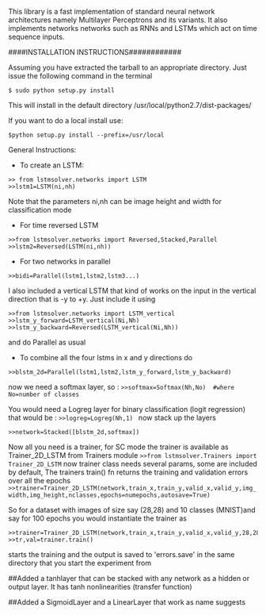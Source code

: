 This library is a fast implementation of standard neural network architectures namely Multilayer Perceptrons and its variants. It also implements networks networks such as RNNs and LSTMs which act on time sequence inputs. 

####INSTALLATION INSTRUCTIONS############

Assuming you have extracted the tarball to an appropriate directory. Just issue the following command in the terminal 

```$ sudo python setup.py install ```

This will install in the default directory /usr/local/python2.7/dist-packages/


If you want to do a local install use:

```$python setup.py install --prefix=/usr/local```



General Instructions:

* To create an LSTM:
```
>> from lstmsolver.networks import LSTM
>>lstm1=LSTM(ni,nh)
```
Note that the parameters ni,nh can be image height and width for classification mode

* For time reversed LSTM
```
>>from lstmsolver.networks import Reversed,Stacked,Parallel
>>lstm2=Reversed(LSTM(ni,nh))
```
 
* For two networks in parallel
```
>>bidi=Parallel(lstm1,lstm2,lstm3...)  
```

I also included a vertical LSTM that kind of works on the input in the vertical direction that is -y to +y. Just include it using

```
>>from lstmsolver.networks import LSTM_vertical
>>lstm_y_forward=LSTM_vertical(Ni,Nh) 
>>lstm_y_backward=Reversed(LSTM_vertical(Ni,Nh))
```
and do Parallel as usual 


* To combine all the four lstms in x and y directions do 
```
>>blstm_2d=Parallel(lstm1,lstm2,lstm_y_forward,lstm_y_backward) 
```

now we need a softmax layer, so :
`>>softmax=Softmax(Nh,No)  #where No=number of classes`

You would need a Logreg layer for binary classification (logit regression) 
that would be :
`>>logreg=Logreg(Nh,1) `
now stack up the layers 

`>>network=Stacked([blstm_2d,softmax]) `


Now all you need is a trainer, for SC mode the trainer is available as Trainer_2D_LSTM from Trainers module 
`>>from lstmsolver.Trainers import Trainer_2D_LSTM`
now trainer class needs several params, some are included by default,
The trainers train() fn returns the training and validation errors over all the epochs 
`>>trainer=Trainer_2D_LSTM(network,train_x,train_y,valid_x,valid_y,img_width,img_height,nclasses,epochs=numepochs,autosave=True) `
  
So for a dataset with images of size say (28,28) and 10 classes (MNIST)and say for 100 epochs you would instantiate the trainer as 
```
>>trainer=Trainer_2D_LSTM(network,train_x,train_y,valid_x,valid_y,28,28,10,epochs=100,autosave=True) 
>>tr,val=trainer.train() 
```
starts the training and the output is saved to 'errors.save' in the same directory that you start the experiment from 

##Added a tanhlayer that can be stacked with any network as a hidden or output layer. It has tanh nonlinearities (transfer function) 

##Added a SigmoidLayer and a LinearLayer that work as name suggests
